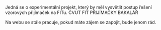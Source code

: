 Jedná se o experimentální projekt, který by měl vysvětlit postup řešení vzorových přijímaček na FITu.
ČVUT FIT PŘIJÍMAČKY BAKALÁŘ

Na webu se stále pracuje, pokud máte zájem se zapojit, bude jenom rád.
